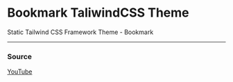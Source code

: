 # Bookmark TaliwindCSS Theme

Static Tailwind CSS Framework Theme - Bookmark

---

### Source

[YouTube](https://youtu.be/00gyCtIQp8E?si=wdZugdBq_YjGf7he)

